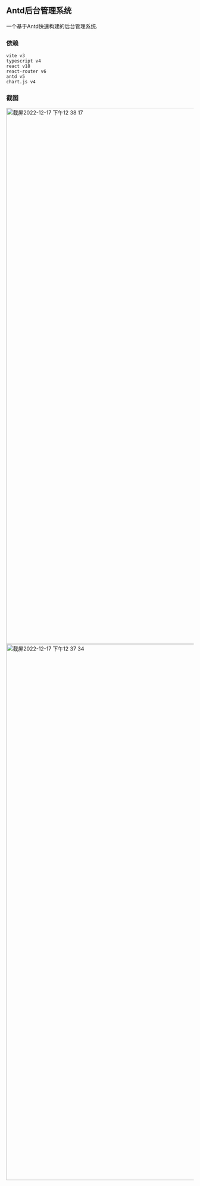 ## Antd后台管理系统

一个基于Antd快速构建的后台管理系统.

### 依赖
```
vite v3
typescript v4
react v18
react-router v6
antd v5
chart.js v4
```

### 截图
<img width="1440" alt="截屏2022-12-17 下午12 38 17" src="https://user-images.githubusercontent.com/16659637/208225075-58abfb73-1c75-4f79-89ca-9dcc95bba7a8.png">

<img width="1440" alt="截屏2022-12-17 下午12 37 34" src="https://user-images.githubusercontent.com/16659637/208225053-65cb82d8-0b3f-4352-8c8c-1780678c3cc6.png">
